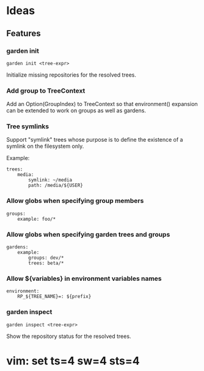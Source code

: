 # Ideas


## Features


### garden init

    garden init <tree-expr>

Initialize missing repositories for the resolved trees.


### Add group to TreeContext

Add an Option(GroupIndex) to TreeContext so that environment()
expansion can be extended to work on groups as well as gardens.


### Tree symlinks

Support "symlink" trees whose purpose is to define the existence
of a symlink on the filesystem only.

Example:

    trees:
        media:
            symlink: ~/media
            path: /media/${USER}


### Allow globs when specifying group members

    groups:
        example: foo/*


### Allow globs when specifying garden trees and groups

    gardens:
        example:
            groups: dev/*
            trees: beta/*


###  Allow ${variables} in environment variables names

    environment:
        RP_${TREE_NAME}=: ${prefix}


### garden inspect

    garden inspect <tree-expr>

Show the repository status for the resolved trees.


# vim: set ts=4 sw=4 sts=4
